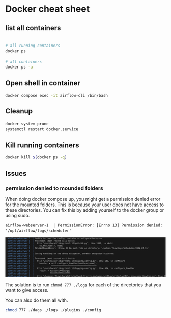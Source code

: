 # Docker cheat sheet

## list all containers

```bash

# all running containers
docker ps

# all containers
docker ps -a
```

## Open shell in container

```bash
docker compose exec -it airflow-cli /bin/bash
```

## Cleanup

```bash
docker system prune
systemctl restart docker.service
```

## Kill running containers

```bash
docker kill $(docker ps -q)
```


## Issues

### permission denied to mounded folders

When doing docker compose up, you might get a permission denied error for the mounted folders. This is because your user does not have access to these directories. You can fix this by adding yourself to the docker group or using sudo.

```text
airflow-webserver-1  | PermissionError: [Errno 13] Permission denied: '/opt/airflow/logs/scheduler'
```

![](images/docker-permission-to-mounted-folder-error.png)

The solution is to run `chmod 777 ./logs` for each of the directories that you want to give access.

You can also do them all with.

```bash
chmod 777 ./dags ./logs ./plugins ./config
```
